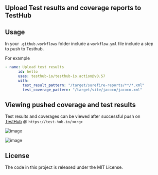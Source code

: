 ## Upload Test results and coverage reports to TestHub

## Usage

In your `.github.workflows` folder include a `workflow.yml` file include a step to push to Testhub.

For example

```yaml
- name: Upload test results
      id: hello
      uses: testhub-io/testhub-io.action@v0.57
      with:        
        test_result_pattern: "/target/surefire-reports/**/*.xml"
        test_coverage_pattern: "/target/site/jacoco/jacoco.xml"
```        

## Viewing pushed coverage and test results

Test results and coverages can be viewed after successful push on [TestHub](https://test-hub.io) @ `https://test-hub.io/<org>`

![image](https://user-images.githubusercontent.com/454732/101276483-25fe9300-37d3-11eb-849f-4950ffa9b1f6.png)

![image](https://user-images.githubusercontent.com/454732/101276538-a91fe900-37d3-11eb-922c-77cd9fc6f671.png)



## License
The code in this project is released under the MIT License.
